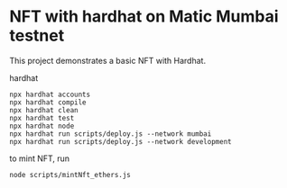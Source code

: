 # NFT with hardhat on Matic Mumbai testnet

This project demonstrates a basic NFT with Hardhat. 

hardhat
```shell
npx hardhat accounts
npx hardhat compile
npx hardhat clean
npx hardhat test
npx hardhat node
npx hardhat run scripts/deploy.js --network mumbai
npx hardhat run scripts/deploy.js --network development
```

to mint NFT, run
```
node scripts/mintNft_ethers.js
```

